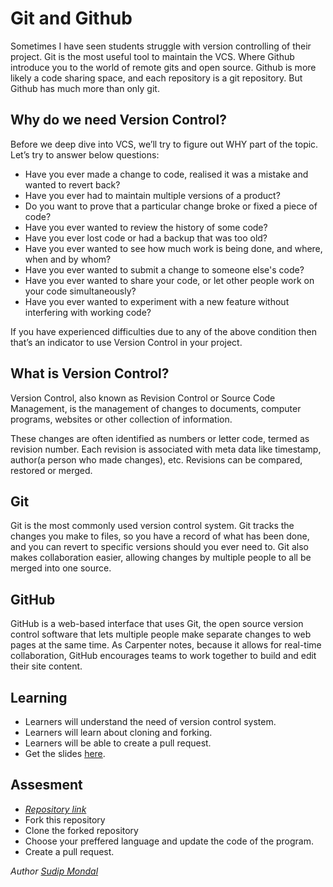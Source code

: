 # Git and Github

Sometimes I have seen students struggle with version controlling of their project. Git is the most useful tool to maintain the VCS. 
Where Github introduce you to the world of remote gits and open source. Github is more likely a code sharing space, and each repository is a git repository. 
But Github has much more than only git.

## Why do we need Version Control?

Before we deep dive into VCS, we’ll try to figure out WHY part of the topic. Let’s try to answer below questions:

* Have you ever made a change to code, realised it was a mistake and wanted to revert back?
* Have you ever had to maintain multiple versions of a product?
* Do you want to prove that a particular change broke or fixed a piece of code?
* Have you ever wanted to review the history of some code?
* Have you ever lost code or had a backup that was too old?
* Have you ever wanted to see how much work is being done, and where, when and by whom?
* Have you ever wanted to submit a change to someone else's code?
* Have you ever wanted to share your code, or let other people work on your code simultaneously?
* Have you ever wanted to experiment with a new feature without interfering with working code?

If you have experienced difficulties due to any of the above condition then that’s an indicator to use Version Control in your project.

## What is Version Control?

Version Control, also known as Revision Control or Source Code Management, is the management of changes to documents, computer programs, websites or other collection of information.

These changes are often identified as numbers or letter code, termed as revision number. Each revision is associated with meta data like timestamp, author(a person who made changes), etc. Revisions can be compared, restored or merged.

## Git
Git is the most commonly used version control system. Git tracks the changes you make to files, so you have a record of what has been done, and you can revert to specific versions should you ever need to. 
Git also makes collaboration easier, allowing changes by multiple people to all be merged into one source.

## GitHub
GitHub is a web-based interface that uses Git, the open source version control software that lets multiple people make separate changes to web pages at the same time. 
As Carpenter notes, because it allows for real-time collaboration, GitHub encourages teams to work together to build and edit their site content.

## Learning

* Learners will understand the need of version control system.
* Learners will learn about cloning and forking.
* Learners will be able to create a pull request.
* Get the slides [here](https://glfmn.github.io/gh-slides/).

## Assesment
* _[Repository link](https://github.com/sudip-mondal-2002/Git-and-Github)_
* Fork this repository
* Clone the forked repository
* Choose your preffered language and update the code of the program.
* Create a pull request.

_Author [Sudip Mondal](https://github.com/sudip-mondal-2002)_


